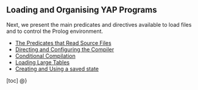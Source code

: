 ## Loading and Organising YAP Programs


 Next, we present the main predicates and directives available to load
  files and to control the Prolog environment.

 * [The Predicates that Read Source Files](/dox/group/group__YAPReadFiles.rst)
* [Directing and Configuring the Compiler](/dox/group/group__YAPCompilerSettings.rst)
* [Conditional Compilation](/dox/group/group__Conditional__Compilation.rst)
* [Loading Large Tables](/dox/group/group__YAPBigLoad.rst)
* [Creating and Using a saved state](/dox/group/group__QLY.rst)


[toc]
  @}
